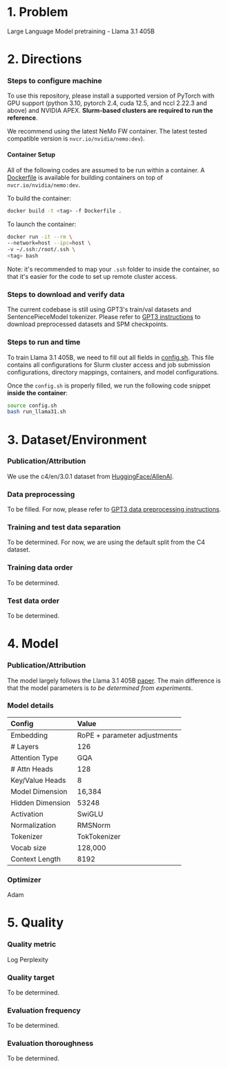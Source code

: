 # 1. Problem 

Large Language Model pretraining - Llama 3.1 405B

# 2. Directions

### Steps to configure machine

To use this repository, please install a supported version of PyTorch with GPU support (python 3.10, pytorch 2.4, cuda 12.5, and nccl 2.22.3 and above) and NVIDIA APEX. **Slurm-based clusters are required to run the reference**. 

We recommend using the latest NeMo FW container. The latest tested compatible version is `nvcr.io/nvidia/nemo:dev`).

#### Container Setup

All of the following codes are assumed to be run within a container. A [Dockerfile](./Dockerfile) is available for building containers on top of `nvcr.io/nvidia/nemo:dev`. 

To build the container: 

```bash
docker build -t <tag> -f Dockerfile .
```

To launch the container: 

```bash
docker run -it --rm \
--network=host --ipc=host \
-v ~/.ssh:/root/.ssh \
<tag> bash
```

Note: it's recommended to map your `.ssh` folder to inside the container, so that it's easier for the code to set up remote cluster access. 

### Steps to download and verify data

The current codebase is still using GPT3's train/val datasets and SentencePieceModel tokenizer. Please refer to [GPT3 instructions](https://github.com/mlcommons/training/tree/master/large_language_model/megatron-lm#preprocessed-data-download) to download preprocessed datasets and SPM checkpoints. 

### Steps to run and time

To train Llama 3.1 405B, we need to fill out all fields in [config.sh](./config.sh). This file contains all configurations for Slurm cluster access and job submission configurations, directory mappings, containers, and model configurations. 

Once the `config.sh` is properly filled, we run the following code snippet **inside the container**:

```bash
source config.sh
bash run_llama31.sh
```

# 3. Dataset/Environment
### Publication/Attribution

We use the c4/en/3.0.1 dataset from [HuggingFace/AllenAI](https://huggingface.co/datasets/allenai/c4). 

### Data preprocessing

To be filled. For now, please refer to [GPT3 data preprocessing instructions](https://github.com/mlcommons/training/tree/master/large_language_model/megatron-lm#dataset-preprocessing). 

### Training and test data separation

To be determined. For now, we are using the default split from the C4 dataset. 

### Training data order

To be determined. 

### Test data order

To be determined. 

# 4. Model
### Publication/Attribution

The model largely follows the Llama 3.1 405B [paper](https://arxiv.org/abs/2407.21783). The main difference is that the model parameters is *to be determined from experiments*. 

### Model details

| Config | Value |
| :-- | :-- | 
| Embedding | RoPE + parameter adjustments |
| # Layers | 126 | 
| Attention Type | GQA |
| # Attn Heads | 128 | 
| Key/Value Heads | 8 | 
| Model Dimension | 16,384 |
| Hidden Dimension | 53248 |
| Activation | SwiGLU | 
| Normalization | RMSNorm |  
| Tokenizer | TokTokenizer |
| Vocab size | 128,000 |  
| Context Length | 8192 |

### Optimizer

Adam

# 5. Quality
### Quality metric

Log Perplexity

### Quality target

To be determined. 

### Evaluation frequency

To be determined. 

### Evaluation thoroughness

To be determined. 